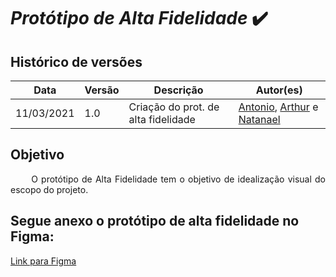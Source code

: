 # *Protótipo de Alta Fidelidade* ✔️

## Histórico de versões
| Data | Versão | Descrição | Autor(es) |
| --- | --- | --------- | ----- |
| 11/03/2021 | 1.0 | Criação do prot. de alta fidelidade | [Antonio](https://github.com/antoniotoineto), [Arthur](https://github.com/art1505) e [Natanael](https://github.com/fernandes-natanael)

## Objetivo
<p align = "justify"> &emsp;&emsp; O protótipo de Alta Fidelidade tem o objetivo de idealização visual do escopo do projeto.

## Segue anexo o protótipo de alta fidelidade no Figma: 
[Link para Figma](https://www.figma.com/proto/JE8HJNbJgnfRefsmCvJdPo/CheeryUp?node-id=235%3A203&scaling=scale-down-width)
